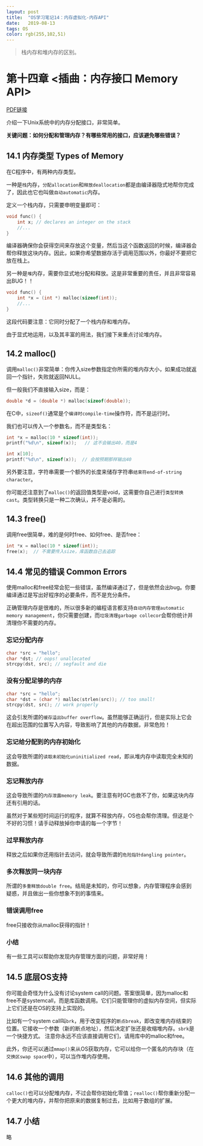 ```yaml
---
layout: post
title:  "OS学习笔记14：内存虚拟化-内存API"
date:   2019-08-13
tags: OS
color: rgb(255,102,51)
---
```


> 栈内存和堆内存的区别。

# 第十四章 <插曲：内存接口 Memory API>

[PDF链接](http://pages.cs.wisc.edu/~remzi/OSTEP/vm-api.pdf)

介绍一下Unix系统中的内存分配接口，非常简单。

**关键问题：如何分配和管理内存？有哪些常用的接口，应该避免哪些错误？**

## 14.1 内存类型 Types of Memory

在C程序中，有两种内存类型。

一种是`栈`内存，`分配allocation`和`释放deallocation`都是由编译器隐式地帮你完成了，因此也它也叫做`自动automatic`内存。

定义一个栈内存，只需要申明变量即可：

```c
void func() {
    int x; // declares an integer on the stack
    //...
}
```

编译器确保你会获得空间来存放这个变量，然后当这个函数返回的时候，编译器会帮你释放这块内存。因此，如果你希望数据存活于调用范围以外，你最好不要把它放在栈上。

另一种是`堆`内存，需要你显式地分配和释放。这是非常重要的责任，并且非常容易出BUG！！

```c
void func() {
    int *x = (int *) malloc(sizeof(int));
    //...
}
```

这段代码要注意：它同时分配了一个栈内存和堆内存。

由于显式地运用，以及其丰富的用法，我们接下来重点讨论堆内存。

## 14.2 malloc()

调用`malloc()`非常简单：你传入size参数指定你所需的堆内存大小，如果成功就返回一个指针，失败就返回NULL。

但一般我们不直接输入size，而是：

```c
double *d = (double *) malloc(sizeof(double));
```

在C中，`sizeof()`通常是个`编译时compile-time`操作符，而不是运行时。

我们也可以传入一个参数名，而不是类型名：

```c
int *x = malloc(10 * sizeof(int));
printf("%d\n", sizeof(x));   // 这不会输出40，而是4
```

```c
int x[10];
printf("%d\n", sizeof(x));  // 会按预期那样输出40
```

另外要注意，字符串需要一个额外的长度来储存字符串`结束符end-of-string character`。

你可能还注意到了`malloc()`的返回值类型是void，这需要你自己进行`类型转换cast`。类型转换只是一种二次确认，并不是必需的。

## 14.3 free()

调用free很简单，难的是何时free、如何free、是否free：

```c
int *x = malloc(10 * sizeof(int));
free(x);  // 不需要传入size，库函数自己去追踪
```

## 14.4 常见的错误 Common Errors

使用malloc和free经常会犯一些错误，虽然编译通过了，但是依然会出bug。你要编译通过是写出好程序的必要条件，而不是充分条件。

正确管理内存是很难的，所以很多新的编程语言都支持`自动内存管理automatic memory management`，你只需要创建，而`垃圾清理garbage collecor`会帮你统计并清理你不需要的内存。

### 忘记分配内存

```c
char *src = "hello";
char *dst; // oops! unallocated
strcpy(dst, src); // segfault and die
```

### 没有分配足够的内存

```c
char *src = "hello";
char *dst = (char *) malloc(strlen(src)); // too small!
strcpy(dst, src); // work properly
```

这会引发所谓的`缓存溢出buffer overflow`。虽然能够正确运行，但是实际上它会在超出范围的位置写入内容，导致影响了其他的内存数据，非常危险！

### 忘记给分配到的内存初始化

这会导致所谓的`读取未初始化uninitialized read`，即从堆内存中读取完全未知的数据。

### 忘记释放内存

这会导致所谓的`内存泄露memory leak`。要注意有时GC也救不了你，如果这块内存还有引用的话。

虽然对于某些短时间运行的程序，就算不释放内存，OS也会帮你清理。但这是个不好的习惯！请手动释放掉你申请的每一个字节！

### 过早释放内存

释放之后如果你还用指针去访问，就会导致所谓的`危险指针dangling pointer`。

### 多次释放同一块内存

所谓的`多重释放double free`。结局是未知的，你可以想象，内存管理程序会感到疑惑，并且做出一些你想象不到的事情来。

### 错误调用free

free只接收你从malloc获得的指针！

### 小结

有一些工具可以帮助你发现内存管理方面的问题，非常好用！

## 14.5 底层OS支持

你可能会奇怪为什么没有讨论system call的问题。答案很简单，因为malloc和free不是systemcall，而是库函数调用。它们只能管理你的虚拟内存空间，但实际上它们还是在OS的支持上实现的。

比如有一个system call叫`brk`，用于改变程序的`断点break`，即改变堆内存结束的位置。它接收一个参数（新的断点地址），然后决定扩张还是收缩堆内存。`sbrk`是一个快捷方式。
注意你永远不应该直接调用它们，请用库中的malloc和free。

此外，你还可以通过`mmap()`来从OS获取内存，它可以给你一个匿名的内存块（在`交换区swap space`中），可以当作堆内存使用。

## 14.6 其他的调用

`calloc()`也可以分配堆内存，不过会帮你初始化零值；`realloc()`帮你重新分配一个更大的堆内存，并帮你把原来的数据复制过去，比如用于数组的扩展。

## 14.7 小结

略
